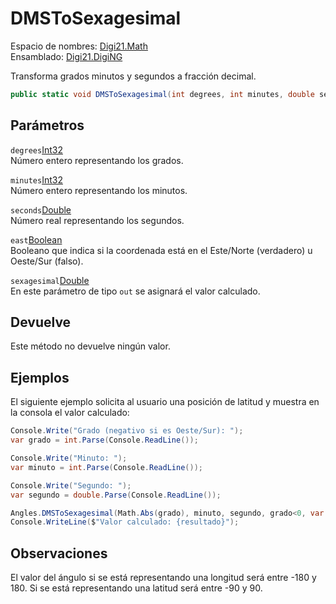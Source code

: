 # DMSToSexagesimal

Espacio de nombres: [Digi21.Math](/digi3d-net/programacion/.net/referencia/digi21.diging/digi21.math/)  
Ensamblado: [Digi21.DigiNG](/digi3d-net/programacion/.net/referencia/digi21.diging.plugin/digi21.diging/)

Transforma grados minutos y segundos a fracción decimal.

```csharp
public static void DMSToSexagesimal(int degrees, int minutes, double seconds, bool east, out double sexagesimal);
```

## Parámetros

`degrees`[Int32](https://docs.microsoft.com/en-us/dotnet/api/system.int32?view=net-5.0)  
Número entero representando los grados.

`minutes`[Int32](https://docs.microsoft.com/en-us/dotnet/api/system.int32?view=net-5.0)  
Número entero representando los minutos.

`seconds`[Double](https://docs.microsoft.com/en-us/dotnet/api/system.double?view=net-5.0)  
Número real representando los segundos.

`east`[Boolean](https://docs.microsoft.com/en-us/dotnet/api/system.boolean?view=net-5.0)  
Booleano que indica si la coordenada está en el Este/Norte \(verdadero\) u Oeste/Sur \(falso\).

`sexagesimal`[Double](https://docs.microsoft.com/en-us/dotnet/api/system.double?view=net-5.0)  
En este parámetro de tipo `out` se asignará el valor calculado.

## Devuelve

Este método no devuelve ningún valor.

## Ejemplos

El siguiente ejemplo solicita al usuario una posición de latitud y muestra en la consola el valor calculado:

```csharp
Console.Write("Grado (negativo si es Oeste/Sur): ");
var grado = int.Parse(Console.ReadLine());

Console.Write("Minuto: ");
var minuto = int.Parse(Console.ReadLine());

Console.Write("Segundo: ");
var segundo = double.Parse(Console.ReadLine());

Angles.DMSToSexagesimal(Math.Abs(grado), minuto, segundo, grado<0, var out resultado);
Console.WriteLine($"Valor calculado: {resultado}");
```

## Observaciones

El valor del ángulo si se está representando una longitud será entre -180 y 180. Si se está representando una latitud será entre -90 y 90.

